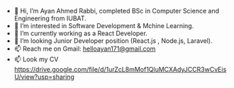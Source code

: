 - 👋 Hi, I’m Ayan Ahmed Rabbi, completed BSc in Computer Science and Engineering from IUBAT.
- 👀 I’m interested in Software Development & Mchine Learning.
- 🌱 I’m currently working as a React Developer.
- 💞️ I’m looking Junior Developer position (React.js , Node.js, Laravel).
- 📫 Reach me on  Gmail:  helloayan171@gmail.com
- 📫 Look my CV https://drive.google.com/file/d/1urZcL8mMof1QluMCXAdyJCCR3wCvEisU/view?usp=sharing

<!---
HelloAyan/HelloAyan is a ✨ special ✨ repository because its `README.md` (this file) appears on your GitHub profile.
You can click the Preview link to take a look at your changes.
--->
